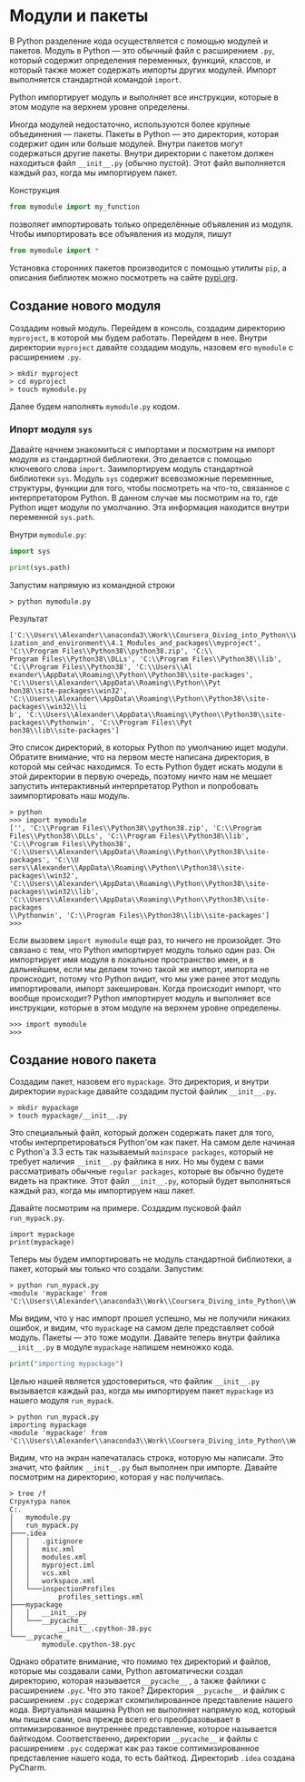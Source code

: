 # Модули и пакеты

В Python разделение кода осуществляется с помощью модулей и пакетов. Модуль в Python
— это обычный файл с расширением `.py`, который содержит определения переменных,
функций, классов, и который также может содержать импорты других модулей. Импорт
выполняется стандартной командой `import`.

Python импортирует модуль и выполняет все инструкции, которые в этом модуле на
верхнем уровне определены.

Иногда модулей недостаточно, используются более крупные объединения — пакеты.
Пакеты в Python — это директория, которая содержит один или больше модулей. Внутри
пакетов могут содержаться другие пакеты. Внутри директории с пакетом должен находиться файл `__init__.py` (обычно пустой). Этот файл выполняется каждый раз, когда
мы импортируем пакет.

Конструкция 
```python
from mymodule import my_function
```
позволяет импортировать только определённые объявления из модуля. Чтобы импортировать все объявления из модуля, пишут 
```python
from mymodule import *
```
Установка сторонних пакетов производится с помощью утилиты `pip`, а описания библиотек можно посмотреть на сайте [pypi.org](https://pypi.org/).

## Создание нового модуля

Создадим новый модуль. Перейдем в консоль, создадим директорию `myproject`, в которой мы будем работать. 
Перейдем в нее. Внутри директории `myproject` давайте создадим модуль, назовем его `mymodule` с расширением `.py`.
```
> mkdir myproject
> cd myproject
> touch mymodule.py
```
Далее будем наполнять `mymodule.py` кодом.
### Ипорт модуля `sys`
Давайте начнем знакомиться с импортами и посмотрим на импорт модуля из стандартной библиотеки. Это делается с помощью ключевого слова `import`. 
Заимпортируем модуль стандартной библиотеки `sys`. 
Модуль `sys` содержит всевозможные переменные, структуры, функции для того, чтобы посмотреть на что-то, связанное с интерпретатором Python. 
В данном случае мы посмотрим на то, где Python ищет модули по умолчанию. 
Эта информация находится внутри переменной `sys.path`.

Внутри `mymodule.py`:
```python
import sys

print(sys.path)
```
Запустим напрямую из командной строки
```
> python mymodule.py
```
Результат
```
['C:\\Users\\Alexander\\anaconda3\\Work\\Coursera_Diving_into_Python\\Week_1_Introduction_to_Python\\4_Code_organ
ization_and_environment\\4.1_Modules_and_packages\\myproject', 'C:\\Program Files\\Python38\\python38.zip', 'C:\\
Program Files\\Python38\\DLLs', 'C:\\Program Files\\Python38\\lib', 'C:\\Program Files\\Python38', 'C:\\Users\\Al
exander\\AppData\\Roaming\\Python\\Python38\\site-packages', 'C:\\Users\\Alexander\\AppData\\Roaming\\Python\\Pyt
hon38\\site-packages\\win32', 'C:\\Users\\Alexander\\AppData\\Roaming\\Python\\Python38\\site-packages\\win32\\li
b', 'C:\\Users\\Alexander\\AppData\\Roaming\\Python\\Python38\\site-packages\\Pythonwin', 'C:\\Program Files\\Pyt
hon38\\lib\\site-packages']
```
Это список директорий, в которых Python по умолчанию ищет модули. 
Обратите внимание, что на первом месте написана директория, в которой мы сейчас находимся. 
То есть Python будет искать модули в этой директории в первую очередь, 
поэтому ничто нам не мешает запустить интерактивный интерпретатор Python и попробовать заимпортировать наш модуль.
```
> python
>>> import mymodule
['', 'C:\\Program Files\\Python38\\python38.zip', 'C:\\Program Files\\Python38\\DLLs', 'C:\\Program Files\\Python38\\lib', 'C:\\Program Files\\Python38', 'C:\\Users\\Alexander\\AppData\\Roaming\\Python\\Python38\\site-packages', 'C:\\U
sers\\Alexander\\AppData\\Roaming\\Python\\Python38\\site-packages\\win32', 'C:\\Users\\Alexander\\AppData\\Roaming\\Python\\Python38\\site-packages\\win32\\lib', 'C:\\Users\\Alexander\\AppData\\Roaming\\Python\\Python38\\site-packages
\\Pythonwin', 'C:\\Program Files\\Python38\\lib\\site-packages']
>>>
```
Если вызовем `import mymodule` еще раз, то ничего не произойдет. Это связано с тем, что Python импортирует модуль только один раз. 
Он импортирует имя модуля в локальное пространство имен, и в дальнейшем, если мы делаем точно такой же импорт, 
импорта не происходит, потому что Python видит, что мы уже ранее этот модуль импортировали, импорт закеширован. 
Когда происходит импорт, что вообще происходит? Python импортирует модуль и выполняет все инструкции, которые в этом модуле на верхнем уровне определены.
```
>>> import mymodule
>>>
```

## Создание нового пакета
Создадим пакет, назовем его `mypackage`. Это директория, и внутри директории `mypackage` давайте создадим пустой файлик `__init__.py`.
```
> mkdir mypackage
> touch mypackage/__init__.py
```
Это специальный файл, который должен содержать пакет для того, чтобы интерпретироваться Python'ом как пакет. На самом деле начиная с Python'a 3.3 есть так называемый `mainspace packages`, который не требует наличия `__init__.py` файлика в них. Но мы будем с вами рассматривать обычные `regular packages`, которые вы обычно будете видеть на практике. Этот файл `__init__.py`, который будет выполняться каждый раз, когда мы импортируем наш пакет. 

Давайте посмотрим на примере. Создадим пусковой файл `run_mypack.py`. 
```
import mypackage
print(mypackage)
```
Теперь мы будем импортировать не модуль стандартной библиотеки, а пакет, который мы только что создали. Запустим:
```
> python run_mypack.py
<module 'mypackage' from 'C:\\Users\\Alexander\\anaconda3\\Work\\Coursera_Diving_into_Python\\Week_1_Introduction_to_Python\\4_Code_organization_and_environment\\4.1_Modules_and_packages\\myproject\\mypackage\\__init__.py'>
```
Мы видим, что у нас импорт прошел успешно, мы не получили никаких ошибок, и видим, что `mypackag`e на самом деле представляет собой модуль. Пакеты — это тоже модули. Давайте теперь внутри файлика `__init__.py` в модуле `mypackage` напишем немножко кода.
```python
print("importing mypackage")
```
Целью нашей является удостовериться, что файлик `__init__.py` вызывается каждый раз, когда мы импортируем пакет `mypackage` из нашего модуля `run_mypack`.
```
> python run_mypack.py
importing mypackage
<module 'mypackage' from 'C:\\Users\\Alexander\\anaconda3\\Work\\Coursera_Diving_into_Python\\Week_1_Introduction_to_Python\\4_Code_organization_and_environment\\4.1_Modules_and_packages\\myproject\\mypackage\\__init__.py'>
```
Видим, что на экран напечаталась строка, которую мы написали. Это значит, что файлик `__init__.py` был выполнен при импорте. Давайте посмотрим на директорию, которая у нас получилась.
```
> tree /f
Структура папок
C:.
│   mymodule.py
│   run_mypack.py
├───.idea
│   │   .gitignore
│   │   misc.xml
│   │   modules.xml
│   │   myproject.iml
│   │   vcs.xml
│   │   workspace.xml
│   └───inspectionProfiles
│           profiles_settings.xml
├───mypackage
│   │   __init__.py
│   └───__pycache__
│           __init__.cpython-38.pyc
└───__pycache__
        mymodule.cpython-38.pyc
```
Однако обратите внимание, что помимо тех директорий и файлов, которые мы создавали сами, Python автоматически создал директорию, которая называется `__pycache__` , а также файлики с расширением `.pyc`. Что это такое? Директория `__pycache__` и файлик с расширением `.pyc` содержат скомпилированное представление нашего кода. Виртуальная машина Python не выполняет напрямую код, который мы пишем сами, она прежде всего его преобразовывает в оптимизированное внутреннее представление, которое называется байткодом. Соответственно, директории `__pycache__` и файлы с расширением `.pyc` содержат как раз такое соптимизированное представление нашего кода, то есть байткод. Директориb `.idea` создана PyCharm.






